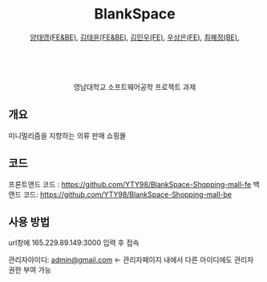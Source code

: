 <div align="center">
  <h1> BlankSpace </h1>

[양태영(FE&BE)](https://github.com/YTY98), 
[김태윤(FE&BE)](https://github.com/security-engineer), 
[김민우(FE)](https://github.com/minuus), 
[우상은(FE)](https://github.com/Woosangeun12), 
[최혜정(BE)](https://github.com/Chyejeong), 

  <br>


  <br>
  <br>

영남대학교 소프트웨어공학 프로젝트 과제

</div>

## 개요

미니멀리즘을 지향하는 의류 판매 쇼핑몰

## 코드
프론트앤드 코드 : https://github.com/YTY98/BlankSpace-Shopping-mall-fe
백앤드 코드: https://github.com/YTY98/BlankSpace-Shopping-mall-be

## 사용 방법

url창에 165.229.89.149:3000 입력 후 접속

관리자아이디: admin@gmail.com <- 관리자페이지 내에서 다른 아이디에도 관리자 권한 부여 가능
